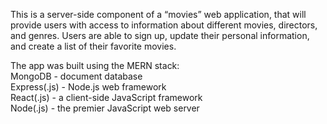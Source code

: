 This is a server-side component of a “movies” web application, that will provide users with access to information about different movies, directors, and genres. Users are able to sign up, update their personal information, and create a list of their favorite movies.

The app was built using the MERN stack:  
    MongoDB - document database  
    Express(.js) - Node.js web framework  
    React(.js) - a client-side JavaScript framework  
    Node(.js) - the premier JavaScript web server
 
